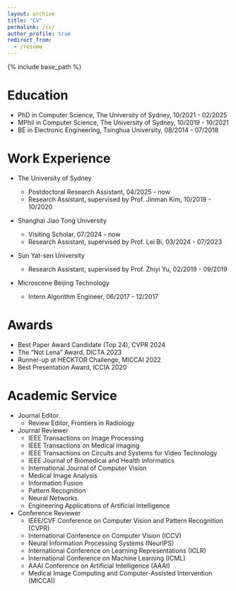```yaml
---
layout: archive
title: "CV"
permalink: /cv/
author_profile: true
redirect_from:
  - /resume
---
```


{% include base_path %}

Education
======
* PhD in Computer Science, The University of Sydney, 10/2021 - 02/2025
* MPhil in Computer Science, The University of Sydney, 10/2019 - 10/2021
* BE in Electronic Engineering, Tsinghua University, 08/2014 - 07/2018

Work Experience
======
* The University of Sydney
  * Postdoctoral Research Assistant, 04/2025 - now
  * Research Assistant, supervised by Prof. Jinman Kim, 10/2019 - 10/2020

* Shanghai Jiao Tong University
  * Visiting Scholar, 07/2024 - now
  * Research Assistant, supervised by Prof. Lei Bi, 03/2024 - 07/2023

* Sun Yat-sen University
  * Research Assistant, supervised by Prof. Zhiyi Yu, 02/2019 - 09/2019
 
* Microscene Beijing Technology
  * Intern Algorithm Engineer, 06/2017 - 12/2017
  
Awards
======
* Best Paper Award Candidate (Top 24), CVPR 2024
* The “Not Lena” Award, DICTA 2023
* Runner-up at HECKTOR Challenge, MICCAI 2022
* Best Presentation Award, ICCIA 2020
  
Academic Service
======
* Journal Editor
  * Review Editor, Frontiers in Radiology
* Journal Reviewer
  * IEEE Transactions on Image Processing
  * IEEE Transactions on Medical Imaging
  * IEEE Transactions on Circuits and Systems for Video Technology
  * IEEE Journal of Biomedical and Health Informatics
  * International Journal of Computer Vision
  * Medical Image Analysis
  * Information Fusion
  * Pattern Recognition
  * Neural Networks
  * Engineering Applications of Artificial Intelligence
* Conference Reviewer
  * IEEE/CVF Conference on Computer Vision and Pattern Recognition (CVPR)
  * International Conference on Computer Vision (ICCV)
  * Neural Information Processing Systems (NeurIPS)
  * International Conference on Learning Representations (ICLR)
  * International Conference on Machine Learning (ICML)
  * AAAI Conference on Artificial Intelligence (AAAI)
  * Medical Image Computing and Computer-Assisted Intervention (MICCAI)



